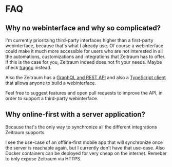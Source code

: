 # FAQ

## Why no webinterface and why so complicated?

I'm currently prioritzing third-party interfaces higher than a first-party webinterface, because that's what I already use.
Of course a webinterface could make it much more accessible for users who are not interested in all the automations, customizations and integrations that Zeitraum has to offer. If this is the case for you, Zeitraum indeed does not fit your needs. Maybe check [traggo](https://traggo.net/) instead. 

Also the Zeitraum has a [GraphQL and REST API](../packages/server/README.md#api) and also a [TypeScript client](../packages/client/README.md) that allows anyone to build a webinterface. 

Feel free to suggest features and open pull requests to improve the API, in order to support a third-party webinterface.

## Why online-first with a server application?

Because that's the only way to synchronize all the different integrations Zeitraum supports.

I see the use-case of an offline-first mobile app that will synchronize once the server is reachable again, but I currently don't have that use-case.
Also Docker containers can be deployed for very cheap on the internet. Remeber to only expose Zeitraum via HTTPS.